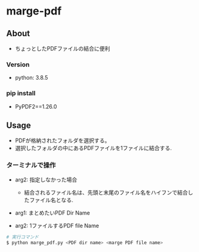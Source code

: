 # marge-pdf
## About
* ちょっとしたPDFファイルの結合に便利

### Version
* python: 3.8.5

### pip install
* PyPDF2==1.26.0

## Usage

* PDFが格納されたフォルダを選択する。
* 選択したフォルダの中にあるPDFファイルを1ファイルに結合する.

### ターミナルで操作

- arg2: 指定しなかった場合
  - 結合されるファイル名は、先頭と末尾のファイル名をハイフンで結合したファイル名となる.

- arg1: まとめたいPDF Dir Name
- arg2: 1ファイルするPDF file Name

``` bash
# 実行コマンド
$ python marge_pdf.py <PDF dir name> <marge PDF file name>
```


